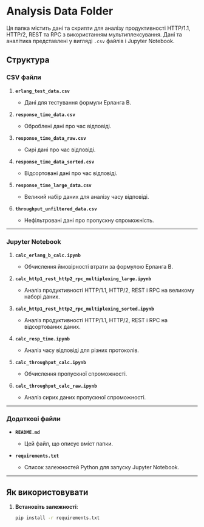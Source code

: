 # Analysis Data Folder

Ця папка містить дані та скрипти для аналізу продуктивності HTTP/1.1, HTTP/2, REST та RPC з використанням мультиплексування. Дані та аналітика представлені у вигляді `.csv` файлів і Jupyter Notebook.

## Структура

### **CSV файли**
1. **`erlang_test_data.csv`**
    - Дані для тестування формули Ерланга B.

2. **`response_time_data.csv`**
    - Оброблені дані про час відповіді.

3. **`response_time_data_raw.csv`**
    - Сирі дані про час відповіді.

4. **`response_time_data_sorted.csv`**
    - Відсортовані дані про час відповіді.

5. **`response_time_large_data.csv`**
    - Великий набір даних для аналізу часу відповіді.

6. **`throughput_unfiltered_data.csv`**
    - Нефільтровані дані про пропускну спроможність.

---

### **Jupyter Notebook**
1. **`calc_erlang_b_calc.ipynb`**
    - Обчислення ймовірності втрати за формулою Ерланга B.

2. **`calc_http1_rest_http2_rpc_multiplexing_large.ipynb`**
    - Аналіз продуктивності HTTP/1.1, HTTP/2, REST і RPC на великому наборі даних.

3. **`calc_http1_rest_http2_rpc_multiplexing_sorted.ipynb`**
    - Аналіз продуктивності HTTP/1.1, HTTP/2, REST і RPC на відсортованих даних.

4. **`calc_resp_time.ipynb`**
    - Аналіз часу відповіді для різних протоколів.

5. **`calc_throughput_calc.ipynb`**
    - Обчислення пропускної спроможності.

6. **`calc_throughput_calc_raw.ipynb`**
    - Аналіз сирих даних пропускної спроможності.

---

### **Додаткові файли**
- **`README.md`**
    - Цей файл, що описує вміст папки.

- **`requirements.txt`**
    - Список залежностей Python для запуску Jupyter Notebook.

---

## Як використовувати
1. **Встановіть залежності**:
   ```bash
   pip install -r requirements.txt
